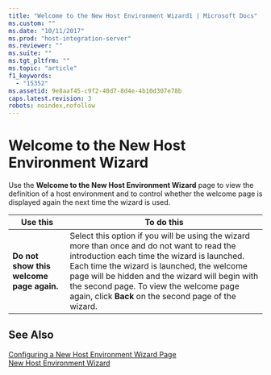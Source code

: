 ```yaml
---
title: "Welcome to the New Host Environment Wizard1 | Microsoft Docs"
ms.custom: ""
ms.date: "10/11/2017"
ms.prod: "host-integration-server"
ms.reviewer: ""
ms.suite: ""
ms.tgt_pltfrm: ""
ms.topic: "article"
f1_keywords: 
  - "15352"
ms.assetid: 9e8aaf45-c9f2-40d7-8d4e-4b10d307e78b
caps.latest.revision: 3
robots: noindex,nofollow
---
```

# Welcome to the New Host Environment Wizard
Use the **Welcome to the New Host Environment Wizard** page to view the definition of a host environment and to control whether the welcome page is displayed again the next time the wizard is used.  
  
|Use this|To do this|  
|--------------|----------------|  
|**Do not show this welcome page again.**|Select this option if you will be using the wizard more than once and do not want to read the introduction each time the wizard is launched. Each time the wizard is launched, the welcome page will be hidden and the wizard will begin with the second page. To view the welcome page again, click **Back** on the second page of the wizard.|  
  
## See Also  
 [Configuring a New Host Environment Wizard Page](../core/configuring-a-new-host-environment-wizard-page.md)   
 [New Host Environment Wizard](../core/new-host-environment-wizard.md)